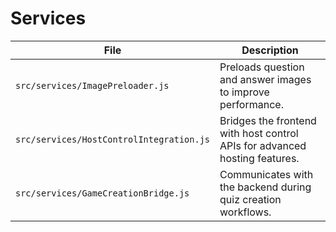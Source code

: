 # Services

| File | Description |
| --- | --- |
| `src/services/ImagePreloader.js` | Preloads question and answer images to improve performance. |
| `src/services/HostControlIntegration.js` | Bridges the frontend with host control APIs for advanced hosting features. |
| `src/services/GameCreationBridge.js` | Communicates with the backend during quiz creation workflows. |
